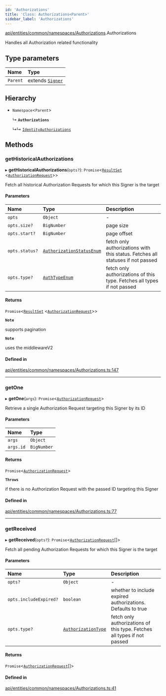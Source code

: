 ```yaml
---
id: 'Authorizations'
title: 'Class: Authorizations<Parent>'
sidebar_label: 'Authorizations'
---
```


[api/entities/common/namespaces/Authorizations](../../../../../../modules/API/Entities/Common/Namespaces/Authorizations/Authorizations.md).Authorizations

Handles all Authorization related functionality

## Type parameters

| Name     | Type                                                                             |
| :------- | :------------------------------------------------------------------------------- |
| `Parent` | extends [`Signer`](../../../../../../modules/API/Entities/Types/Types.md#signer) |

## Hierarchy

- `Namespace`\<`Parent`\>

  ↳ **`Authorizations`**

  ↳↳ [`IdentityAuthorizations`](../../../Identity/IdentityAuthorizations/IdentityAuthorizations.md)

## Methods

### getHistoricalAuthorizations

▸ **getHistoricalAuthorizations**(`opts?`): `Promise`\<[`ResultSet`](../../../../../../interfaces/API/Entities/Types/ResultSet/ResultSet.md) \<[`AuthorizationRequest`](../../../AuthorizationRequest/AuthorizationRequest.md)\>\>

Fetch all historical Authorization Requests for which this Signer is the target

#### Parameters

| Name           | Type                                                                                                          | Description                                                                    |
| :------------- | :------------------------------------------------------------------------------------------------------------ | :----------------------------------------------------------------------------- |
| `opts`         | `Object`                                                                                                      | -                                                                              |
| `opts.size?`   | `BigNumber`                                                                                                   | page size                                                                      |
| `opts.start?`  | `BigNumber`                                                                                                   | page offset                                                                    |
| `opts.status?` | [`AuthorizationStatusEnum`](../../../../../../enums/Types/AuthorizationStatusEnum/AuthorizationStatusEnum.md) | fetch only authorizations with this status. Fetches all statuses if not passed |
| `opts.type?`   | [`AuthTypeEnum`](../../../../../../enums/Types/AuthTypeEnum/AuthTypeEnum.md)                                  | fetch only authorizations of this type. Fetches all types if not passed        |

#### Returns

`Promise`\<[`ResultSet`](../../../../../../interfaces/API/Entities/Types/ResultSet/ResultSet.md) \<[`AuthorizationRequest`](../../../AuthorizationRequest/AuthorizationRequest.md)\>\>

**`Note`**

supports pagination

**`Note`**

uses the middlewareV2

#### Defined in

[api/entities/common/namespaces/Authorizations.ts:147](https://github.com/PolymeshAssociation/polymesh-sdk/blob/fedc4714f/src/api/entities/common/namespaces/Authorizations.ts#L147)

---

### getOne

▸ **getOne**(`args`): `Promise`\<[`AuthorizationRequest`](../../../AuthorizationRequest/AuthorizationRequest.md)\>

Retrieve a single Authorization Request targeting this Signer by its ID

#### Parameters

| Name      | Type        |
| :-------- | :---------- |
| `args`    | `Object`    |
| `args.id` | `BigNumber` |

#### Returns

`Promise`\<[`AuthorizationRequest`](../../../AuthorizationRequest/AuthorizationRequest.md)\>

**`Throws`**

if there is no Authorization Request with the passed ID targeting this Signer

#### Defined in

[api/entities/common/namespaces/Authorizations.ts:77](https://github.com/PolymeshAssociation/polymesh-sdk/blob/fedc4714f/src/api/entities/common/namespaces/Authorizations.ts#L77)

---

### getReceived

▸ **getReceived**(`opts?`): `Promise`\<[`AuthorizationRequest`](../../../AuthorizationRequest/AuthorizationRequest.md)[]\>

Fetch all pending Authorization Requests for which this Signer is the target

#### Parameters

| Name                   | Type                                                                                                     | Description                                                             |
| :--------------------- | :------------------------------------------------------------------------------------------------------- | :---------------------------------------------------------------------- |
| `opts?`                | `Object`                                                                                                 | -                                                                       |
| `opts.includeExpired?` | `boolean`                                                                                                | whether to include expired authorizations. Defaults to true             |
| `opts.type?`           | [`AuthorizationType`](../../../../../../enums/API/Entities/Types/AuthorizationType/AuthorizationType.md) | fetch only authorizations of this type. Fetches all types if not passed |

#### Returns

`Promise`\<[`AuthorizationRequest`](../../../AuthorizationRequest/AuthorizationRequest.md)[]\>

#### Defined in

[api/entities/common/namespaces/Authorizations.ts:41](https://github.com/PolymeshAssociation/polymesh-sdk/blob/fedc4714f/src/api/entities/common/namespaces/Authorizations.ts#L41)
